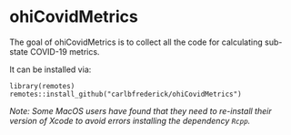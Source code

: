 
# ohiCovidMetrics

<!-- badges: start -->
<!-- badges: end -->

The goal of ohiCovidMetrics is to collect all the code for calculating sub-state COVID-19 metrics.

It can be installed via:

```
library(remotes)
remotes::install_github("carlbfrederick/ohiCovidMetrics")
```

*Note: Some MacOS users have found that they need to re-install their version of Xcode to 
avoid errors installing the dependency `Rcpp`.*
